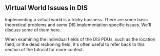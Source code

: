## Virtual World Issues in DIS

Implementing a virtual world is a tricky business. There are some basic theoretical problems and some DIS implementation specific issues. We'll discuss some of them here. 

When examining the individual fields of the DIS PDUs, such as the location field, or the dead reckoning field, it's often useful to refer back to this section of the tutorial for more context.





 


